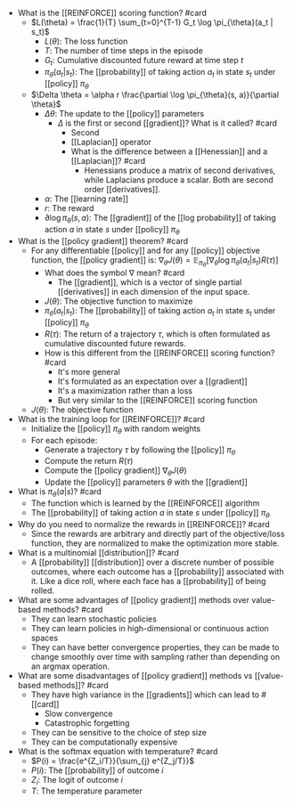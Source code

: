 - What is the [[REINFORCE]] scoring function? #card
    - $L(\theta) = \frac{1}{T} \sum_{t=0}^{T-1} G_t \log \pi_{\theta}(a_t | s_t)$
        - $L(\theta)$: The loss function
        - $T$: The number of time steps in the episode
        - $G_t$: Cumulative discounted future reward at time step $t$
        - $\pi_{\theta}(a_t | s_t)$: The [[probability]] of taking action $a_t$ in state $s_t$ under [[policy]] $\pi_{\theta}$
    - $\Delta \theta = \alpha r \frac{\partial \log \pi_{\theta}(s, a)}{\partial \theta}$
        - $\Delta \theta$: The update to the [[policy]] parameters
            - $\Delta$ is the first or second [[gradient]]? What is it called? #card
                - Second
                - [[Laplacian]] operator
                - What is the difference between a [[Henessian]] and a [[Laplacian]]? #card
                    - Henessians produce a matrix of second derivatives, while Laplacians produce a scalar. Both are second order [[derivatives]].
        - $\alpha$: The [[learning rate]]
        - $r$: The reward
        - $\partial{\log \pi_{\theta}(s, a)}$: The [[gradient]] of the [[log probability]] of taking action $a$ in state $s$ under [[policy]] $\pi_{\theta}$
- What is the [[policy gradient]] theorem? #card
    - For any differentiable [[policy]] and for any [[policy]] objective function, the [[policy gradient]] is: $\nabla_{\theta} J(\theta) = \mathbb{E}_{\pi_{\theta}}[\nabla_{\theta} \log \pi_{\theta}(a_t | s_t) R(\tau)]$
        - What does the symbol $\nabla$ mean? #card
            - The [[gradient]], which is a vector of single partial [[derivatives]] in each dimension of the input space.
        - $J(\theta)$: The objective function to maximize
        - $\pi_{\theta}(a_t | s_t)$: The [[probability]] of taking action $a_t$ in state $s_t$ under [[policy]] $\pi_{\theta}$
        - $R(\tau)$: The return of a trajectory $\tau$, which is often formulated as cumulative discounted future rewards.
        - How is this different from the [[REINFORCE]] scoring function? #card
            - It's more general
            - It's formulated as an expectation over a [[gradient]]
            - It's a maximization rather than a loss
            - But very similar to the [[REINFORCE]] scoring function
    - $J(\theta)$: The objective function
- What is the training loop for [[REINFORCE]]? #card
    - Initialize the [[policy]] $\pi_{\theta}$ with random weights
    - For each episode:
        - Generate a trajectory $\tau$ by following the [[policy]] $\pi_{\theta}$
        - Compute the return $R(\tau)$
        - Compute the [[policy gradient]] $\nabla_{\theta} J(\theta)$
        - Update the [[policy]] parameters $\theta$ with the [[gradient]]
- What is $\pi_{\theta}(a | s)$? #card
    - The function which is learned by the [[REINFORCE]] algorithm
    - The [[probability]] of taking action $a$ in state $s$ under [[policy]] $\pi_{\theta}$
- Why do you need to normalize the rewards in [[REINFORCE]]? #card
    - Since the rewards are arbitrary and directly part of the objective/loss function, they are normalized to make the optimization more stable.
- What is a multinomial [[distribution]]? #card
    - A [[probability]] [[distribution]] over a discrete number of possible outcomes, where each outcome has a [[probability]] associated with it. Like a dice roll, where each face has a [[probability]] of being rolled.
- What are some advantages of [[policy gradient]] methods over value-based methods? #card
    - They can learn stochastic policies
    - They can learn policies in high-dimensional or continuous action spaces
    - They can have better convergence properties, they can be made to change smoothly over time with sampling rather than depending on an argmax operation.
- What are some disadvantages of [[policy gradient]] methods vs [[value-based methods]]? #card
    - They have high variance in the [[gradients]] which can lead to # [[card]]
        - Slow convergence
        - Catastrophic forgetting
    - They can be sensitive to the choice of step size
    - They can be computationally expensive
- What is the softmax equation with temperature? #card
    - $P(i) = \frac{e^{Z_i/T}}{\sum_{j} e^{Z_j/T}}$
    - $P(i)$: The [[probability]] of outcome $i$
    - $Z_i$: The logit of outcome $i$
    - $T$: The temperature parameter
